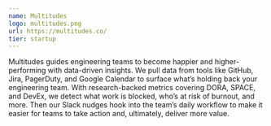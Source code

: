 ```yaml
---
name: Multitudes
logo: multitudes.png
url: https://multitudes.co/
tier: startup
---
```


Multitudes guides engineering teams to become happier and higher-performing with data-driven insights. We pull data from tools like GitHub, Jira, PagerDuty, and Google Calendar to surface what’s holding back your engineering team. With research-backed metrics covering DORA, SPACE, and DevEx, we detect what work is blocked, who’s at risk of burnout, and more. Then our Slack nudges hook into the team’s daily workflow to make it easier for teams to take action and, ultimately, deliver more value. 
